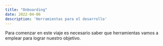 ```yaml
---
title: "Onboarding"
date: 2022-04-06
description: 'Herramientas para el desarrollo'
---
```


Para comenzar en este viaje es necesario saber que herramientas vamos a emplear para lograr nuestro objetivo.
